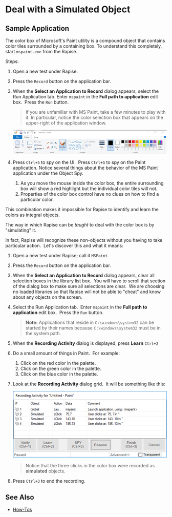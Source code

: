 # Deal with a Simulated Object

## Sample Application

The color box of Microsoft's Paint utility is a compound object that contains color tiles surrounded by a containing box. To understand this completely, start `mspaint.exe` from the Rapise.

Steps:

1. Open a new test under Rapise.
2. Press the `Record` button on the application bar.
3. When the **Select an Application to Record** dialog appears, select the Run Application tab. Enter `mspaint` in the **Full path to application** edit box.  Press the `Run` button.

    > If you are unfamiliar with MS Paint, take a few minutes to play with it. In particular, notice the color selection box that appears on the upper-right of the application window.

    ![mspaint](./img/mspaint_toolbar.png)

4. Press `Ctrl+5` to spy on the UI.  Press `Ctrl+G` to spy on the Paint application. Notice several things about the behavior of the MS Paint application under the Object Spy.
      1. As you move the mouse inside the color box, the entire surrounding box will show a red highlight but the individual color tiles will not.
      2. Properties of the color box control have no clues on how to find a particular color.

This combination makes it impossible for Rapise to identify and learn the colors as integral objects.

The way in which Rapise can be _taught_ to deal with the color box is by "simulating" it.

In fact, Rapise will recognize these non-objects without you having to take particular action.  Let's discover this and what it means:

1. Open a new test under Rapise; call it `MSPaint`.
2. Press the `Record` button on the application bar.
3. When the **Select an Application to Record** dialog appears, clear all selection boxes in the library list box.  You will have to scroll that section of the dialog box to make sure all selections are clear.  We are choosing no loaded libraries so that Rapise will not be able to "cheat" and know about any objects on the screen.
4. Select the Run Application tab.  Enter `mspaint` in the **Full path to application** edit box.  Press the `Run` button.
    > **Note:** Applications that reside in `C:\windows\system32` can be started by their names because `C:\windows\system32` must be in the system path.
5. When the **Recording Activity** dialog is displayed, press **Learn** `Ctrl+2`
6. Do a small amount of things in Paint.  For example:
     1. Click on the red color in the palette.
     2. Click on the green color in the palette.
     3. Click on the blue color in the palette.
7. Look at the **Recording Activity** dialog grid.  It will be something like this:

    ![simulatedpaint](./img/deal_with_a_simulated_object1.png)

    > Notice that the three clicks in the color box were recorded as **simulated** objects.

8. Press `Ctrl+3` to end the recording.

## See Also

- [How-Tos](howtos.md)